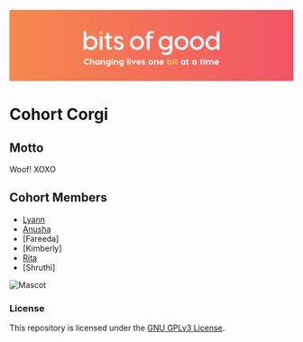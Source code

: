 ![Bits of Good](/assets/header.png)
# Cohort Corgi

## Motto
Woof! XOXO

## Cohort Members
* [Lyann](https://github.com/GTBitsOfGood/bootcamp/tree/fall-2020/corgi-lyann)
* [Anusha](https://github.com/GTBitsOfGood/bootcamp/tree/fall-2020/corgi-Anusha)
* [Fareeda]
* [Kimberly]
* [Rita](https://github.com/GTBitsOfGood/bootcamp/tree/fall-2020/corgi-rita)
* [Shruthi]

![Mascot](https://banner2.cleanpng.com/20180919/opw/kisspng-pembroke-welsh-corgi-cardigan-welsh-corgi-puppy-cl-5ba2b1dee59e99.7875996515373890229405.jpg)

### License

This repository is licensed under the [GNU GPLv3 License](/LICENSE.txt).